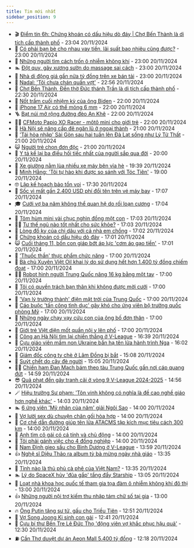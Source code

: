 ```yaml
---
title: Tim mới nhất
sidebar_position: 9
---
```


<!-- vnexpress-tin-moi-nhat:START -->
- 🎬 [Điểm tin 6h: Chứng khoán có dấu hiệu dò đáy | Chợ Bến Thành là di tích cấp thành phố](https://vnexpress.net/diem-tin-6h-chung-khoan-co-dau-hieu-do-day-cho-ben-thanh-la-di-tich-cap-thanh-pho-4818485.html) - 23:04 20/11/2024
- 🐎 [Có phải bạn bè cho nhau vay tiền, lãi suất bao nhiêu cũng được?](https://vnexpress.net/co-phai-ban-be-cho-nhau-vay-tien-lai-suat-bao-nhieu-cung-duoc-4817929.html) - 23:00 20/11/2024
- 🦍 [Những người tìm cách trốn ô nhiễm không khí](https://vnexpress.net/nhung-nguoi-tim-cach-tron-o-nhiem-khong-khi-4816919.html) - 23:00 20/11/2024
- 🏊 [Đột quỵ, gãy xương sườn do massage sai cách](https://vnexpress.net/dot-quy-gay-xuong-suon-do-massage-sai-cach-4815946.html) - 23:00 20/11/2024
- 🎊 [Nhà di động giá gần nửa tỷ đồng trên xe bán tải](https://vnexpress.net/nha-di-dong-gia-gan-nua-ty-dong-tren-xe-ban-tai-4818429.html) - 23:00 20/11/2024
- 🎃 [Nadal: &#39;Tôi chưa chán quần vợt&#39;](https://vnexpress.net/nadal-toi-chua-chan-quan-vot-4818481.html) - 22:56 20/11/2024
- 🧰 [Chợ Bến Thành, Đền thờ Đức thánh Trần là di tích cấp thành phố](https://vnexpress.net/cho-ben-thanh-den-tho-duc-thanh-tran-la-di-tich-cap-thanh-pho-4818472.html) - 22:30 20/11/2024
- 🔭 [Nốt trầm cuối nhiệm kỳ của ông Biden](https://vnexpress.net/not-tram-cuoi-nhiem-ky-cua-ong-biden-4818284.html) - 22:00 20/11/2024
- 🫶 [iPhone 17 Air có thể mỏng 6 mm](https://vnexpress.net/iphone-17-air-co-the-mong-6-mm-4818022.html) - 22:00 20/11/2024
- 🪜 [Bạt núi mở rộng đường đèo An Khê](https://vnexpress.net/bat-nui-mo-rong-duong-deo-an-khe-4817875.html) - 22:00 20/11/2024
- 👨‍🏫 [CFMoto Papio XO Racer - môtô mini cho giới trẻ](https://vnexpress.net/cfmoto-papio-xo-racer-moto-mini-cho-gioi-tre-4818358.html) - 22:00 20/11/2024
- 🎊 [Hà Nội sẽ nâng cấp đê ngăn lũ ở ngoại thành](https://vnexpress.net/ha-noi-se-nang-cap-de-ngan-lu-o-ngoai-thanh-4818468.html) - 21:00 20/11/2024
- 🎊 [&#39;Tái hòa nhập&#39; Sài Gòn sau hai tuần lên Đà Lạt sống như Lý Tử Thất](https://vnexpress.net/tai-hoa-nhap-sai-gon-sau-hai-tuan-len-da-lat-song-nhu-ly-tu-that-4818448.html) - 21:00 20/11/2024
- 😺 [Người trẻ chọn đơn độc](https://vnexpress.net/nguoi-tre-chon-don-doc-4818480.html) - 21:00 20/11/2024
- 🐘 [Y tá kể lại ba điều hối tiếc nhất của người sắp qua đời](https://vnexpress.net/y-ta-ke-lai-ba-dieu-hoi-tiec-nhat-cua-nguoi-sap-qua-doi-4818408.html) - 20:00 20/11/2024
- 🌁 [Xe giường nằm lùa nhiều xe máy bên vỉa hè](https://vnexpress.net/xe-giuong-nam-lua-nhieu-xe-may-ben-via-he-4818473.html) - 19:39 20/11/2024
- 🐲 [Minh Hằng: &#39;Tôi tự hào khi được so sánh với Tóc Tiên&#39;](https://vnexpress.net/minh-hang-toi-tu-hao-khi-duoc-so-sanh-voi-toc-tien-4817568.html) - 19:00 20/11/2024
- 🤓 [Lập kế hoạch bảo tồn voi](https://vnexpress.net/lap-ke-hoach-bao-ton-voi-4818467.html) - 17:30 20/11/2024
- 💪 [Sốc vì mất gần 2.400 USD phí đổi tên trên vé máy bay](https://vnexpress.net/soc-vi-mat-gan-2-400-usd-phi-doi-ten-tren-ve-may-bay-4818366.html) - 17:07 20/11/2024
- 🎓 [Cưới vợ ba năm không thể quan hệ do rối loạn cương](https://vnexpress.net/cuoi-vo-ba-nam-khong-the-quan-he-do-roi-loan-cuong-4818399.html) - 17:04 20/11/2024
- 🫣 [Tôm hùm mini vài chục nghìn đồng một con](https://vnexpress.net/tom-hum-mini-vai-chuc-nghin-dong-mot-con-4818356.html) - 17:03 20/11/2024
- 🧑‍💻 [Tư thế ngủ nào tốt nhất cho sức khỏe?](https://vnexpress.net/tu-the-ngu-nao-tot-nhat-cho-suc-khoe-4818004.html) - 17:03 20/11/2024
- 🐲 [Lòng đố kỵ của chị dâu với cả nhà em chồng](https://vnexpress.net/long-do-ky-cua-chi-dau-voi-ca-nha-em-chong-4818437.html) - 17:02 20/11/2024
- 🌝 [Chứng khoán có dấu hiệu dò đáy](https://vnexpress.net/chung-khoan-co-dau-hieu-do-day-4818377.html) - 17:01 20/11/2024
- 😺 [Cuối tháng 11, bốn con giáp bớt áp lực &#39;cơm áo gạo tiền&#39;](https://vnexpress.net/cuoi-thang-11-bon-con-giap-bot-ap-luc-com-ao-gao-tien-4817510.html) - 17:01 20/11/2024
- 🐎 [&#39;Thuốc thần&#39; thực phẩm chức năng](https://vnexpress.net/thuoc-than-thuc-pham-chuc-nang-4818471.html) - 17:00 20/11/2024
- 🎡 [Bà chủ Xuyên Việt Oil khai lý do sử dụng hết hơn 1.400 tỷ đồng chiếm đoạt](https://vnexpress.net/ba-chu-xuyen-viet-oil-khai-ly-do-su-dung-het-hon-1-400-ty-dong-chiem-doat-4818426.html) - 17:00 20/11/2024
- 👨‍🏫 [Robot hình người Trung Quốc nâng 16 kg bằng một tay](https://vnexpress.net/robot-hinh-nguoi-trung-quoc-nang-16-kg-bang-mot-tay-4818118.html) - 17:00 20/11/2024
- 🦆 [Tôi có quyền trách bạn thân khi không được mời cưới](https://vnexpress.net/toi-co-quyen-trach-ban-than-khi-khong-duoc-moi-cuoi-4818076.html) - 17:00 20/11/2024
- 🚦 [&#39;Vạn lý trường thành&#39; điện mặt trời của Trung Quốc](https://vnexpress.net/van-ly-truong-thanh-dien-mat-troi-cua-trung-quoc-4818053.html) - 17:00 20/11/2024
- 💫 [Cáo buộc &#39;tấn công tình dục&#39; gây khó cho ứng viên bộ trưởng quốc phòng Mỹ](https://vnexpress.net/cao-buoc-tan-cong-tinh-duc-gay-kho-cho-ung-vien-bo-truong-quoc-phong-my-4817482.html) - 17:00 20/11/2024
- 🎉 [Những ngày chạy vạy cứu con của ông bố đơn thân](https://vnexpress.net/nhung-ngay-chay-vay-cuu-con-cua-ong-bo-don-than-4817024.html) - 17:00 20/11/2024
- 🌋 [Giới trẻ Việt diện mốt quần nội y lên phố](https://vnexpress.net/gioi-tre-viet-dien-mot-quan-noi-y-len-pho-4818229.html) - 17:00 20/11/2024
- 🤖 [Công an Hà Nội tìm lại chiến thắng ở V-League](https://vnexpress.net/cong-an-ha-noi-tim-lai-chien-thang-o-v-league-4818474.html) - 16:39 20/11/2024
- 🦏 [Cựu giáo viên mầm non Ukraine bắn hạ tên lửa hành trình Nga](https://vnexpress.net/cuu-giao-vien-mam-non-ukraine-ban-ha-ten-lua-hanh-trinh-nga-4818469.html) - 16:02 20/11/2024
- 🦩 [Giám đốc công ty chè ở Lâm Đồng bị bắt](https://vnexpress.net/giam-doc-cong-ty-che-o-lam-dong-bi-bat-4818465.html) - 15:08 20/11/2024
- 👺 [Suýt chết do cây đè người](https://vnexpress.net/suyt-chet-do-cay-de-nguoi-4818270.html) - 15:05 20/11/2024
- 🧑‍🏫 [Chiến hạm Đan Mạch bám theo tàu Trung Quốc gần nơi cáp quang đứt](https://vnexpress.net/chien-ham-dan-mach-bam-theo-tau-trung-quoc-gan-noi-cap-quang-dut-4818456.html) - 14:59 20/11/2024
- 😎 [Quả phạt đền gây tranh cãi ở vòng 9 V-League 2024-2025](https://vnexpress.net/qua-phat-den-gay-tranh-cai-o-vong-9-v-league-2024-2025-4818464.html) - 14:56 20/11/2024
- 🪄 [Hiệu trưởng Sư phạm: &#39;Tôn vinh không có nghĩa là đề cao nghề giáo hơn nghề khác&#39;](https://vnexpress.net/hieu-truong-su-pham-ton-vinh-khong-co-nghia-la-de-cao-nghe-giao-hon-nghe-khac-4818218.html) - 14:03 20/11/2024
- 🏊 [6 ứng viên &#39;Mỹ nhân của năm&#39; giải Ngôi Sao](https://vnexpress.net/6-ung-vien-my-nhan-cua-nam-giai-ngoi-sao-4818371.html) - 14:00 20/11/2024
- 💃 [Vợ lười sex dù chuyện chăn gối hòa hợp](https://vnexpress.net/vo-luoi-sex-du-chuyen-chan-goi-hoa-hop-4818310.html) - 14:00 20/11/2024
- 🦆 [Cơ chế dẫn đường giúp tên lửa ATACMS tập kích mục tiêu cách 300 km](https://vnexpress.net/co-che-dan-duong-giup-ten-lua-atacms-tap-kich-muc-tieu-cach-300-km-4818214.html) - 14:00 20/11/2024
- 🎊 [Anh tìm cô gái có cá tính và chủ động](https://vnexpress.net/anh-tim-co-gai-co-ca-tinh-va-chu-dong-4818170.html) - 14:00 20/11/2024
- 👺 [Tôi phải gánh việc cho 4 đồng nghiệp](https://vnexpress.net/toi-phai-ganh-viec-cho-4-dong-nghiep-4818298.html) - 14:00 20/11/2024
- 🎡 [Nam Định gieo sầu cho Bình Dương ở V-League](https://vnexpress.net/nam-dinh-gieo-sau-cho-binh-duong-o-v-league-4818455.html) - 13:59 20/11/2024
- 👍 [Nghệ sĩ Diệu Thảo ra album tỳ bà mừng ngày nhà giáo](https://vnexpress.net/nghe-si-dieu-thao-ra-album-ty-ba-mung-ngay-nha-giao-4818359.html) - 13:35 20/11/2024
- 🐎 [Tỉnh nào là thủ phủ cà phê của Việt Nam?](https://vnexpress.net/tinh-nao-la-thu-phu-ca-phe-cua-viet-nam-4818444.html) - 13:35 20/11/2024
- 🏊 [Lý do SpaceX hủy &#39;đũa gắp&#39; tầng đẩy Starship](https://vnexpress.net/ly-do-spacex-huy-dua-gap-tang-day-starship-4818449.html) - 13:05 20/11/2024
- 🦩 [Loạt nhà khoa học quốc tế tham gia tọa đàm ô nhiễm không khí đô thị](https://vnexpress.net/loat-nha-khoa-hoc-quoc-te-tham-gia-toa-dam-o-nhiem-khong-khi-do-thi-4818422.html) - 13:00 20/11/2024
- 👍 [Những người nội trợ kiếm thu nhập tám chữ số tại gia](https://vnexpress.net/nhung-nguoi-noi-tro-kiem-thu-nhap-tam-chu-so-tai-gia-4817490.html) - 13:00 20/11/2024
- 🔥 [Ông Putin tặng sư tử, gấu cho Triều Tiên](https://vnexpress.net/ong-putin-tang-su-tu-gau-cho-trieu-tien-4818445.html) - 12:51 20/11/2024
- 💄 [Vợ Song Joong Ki sinh con gái](https://vnexpress.net/vo-song-joong-ki-sinh-con-gai-4818450.html) - 12:41 20/11/2024
- 🤡 [Cựu bí thư Bến Tre Lê Đức Thọ &#39;động viên vợ khắc phục hậu quả&#39;](https://vnexpress.net/cuu-bi-thu-ben-tre-le-duc-tho-dong-vien-vo-khac-phuc-hau-qua-4818432.html) - 12:30 20/11/2024
- ⛽️ [Cần Thơ duyệt dự án Aeon Mall 5.400 tỷ đồng](https://vnexpress.net/can-tho-duyet-du-an-aeon-mall-5-400-ty-dong-4818412.html) - 12:18 20/11/2024<!-- vnexpress-tin-moi-nhat:END -->
